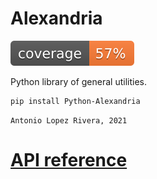 # Alexandria

![alt text](tests/coverage/coverage.svg ".coverage available in tests/coverage/")

Python library of general utilities.

    pip install Python-Alexandria

`Antonio Lopez Rivera, 2021`

# [API reference]()
